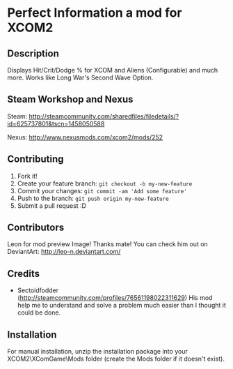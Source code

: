 # Perfect Information a mod for XCOM2

## Description

Displays Hit/Crit/Dodge % for XCOM and Aliens (Configurable) and much more. Works like Long War's Second Wave Option.

## Steam Workshop and Nexus

Steam: http://steamcommunity.com/sharedfiles/filedetails/?id=625737801&tscn=1458050588

Nexus: http://www.nexusmods.com/xcom2/mods/252

## Contributing

1. Fork it!
2. Create your feature branch: `git checkout -b my-new-feature`
3. Commit your changes: `git commit -am 'Add some feature'`
4. Push to the branch: `git push origin my-new-feature`
5. Submit a pull request :D

## Contributors

Leon for mod preview Image! Thanks mate! You can check him out on DeviantArt: http://leo-n.deviantart.com/ 

## Credits

- Sectoidfodder (http://steamcommunity.com/profiles/76561198022311629) 
His mod help me to understand and solve a problem much easier than I thought it could be done. 

## Installation

For manual installation, unzip the installation package into your XCOM2\XComGame\Mods folder 
(create the Mods folder if it doesn't exist).
